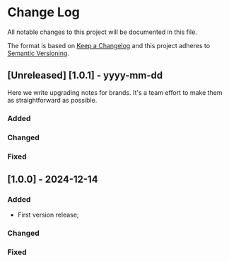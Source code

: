 # Change Log

All notable changes to this project will be documented in this file.
 
The format is based on [Keep a Changelog](http://keepachangelog.com/)
and this project adheres to [Semantic Versioning](http://semver.org/).
 
## [Unreleased] [1.0.1] - yyyy-mm-dd

Here we write upgrading notes for brands. It's a team effort to make them as
straightforward as possible.

### Added

### Changed
 
### Fixed
 
## [1.0.0] - 2024-12-14
 
### Added

- First version release;

### Changed
 
### Fixed
